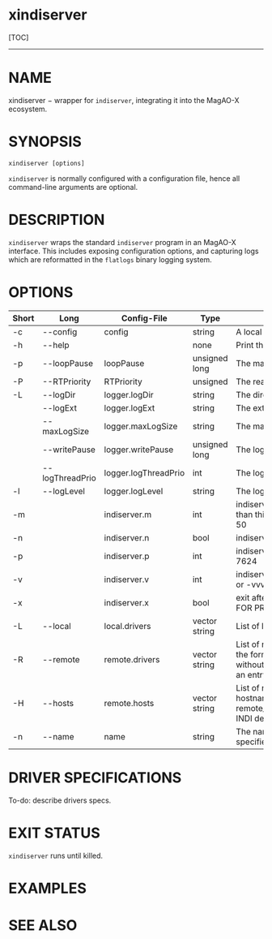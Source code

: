 xindiserver
==========

[TOC]

------------------------------------------------------------------------

# NAME 

xindiserver − wrapper for `indiserver`, integrating it into the MagAO-X ecosystem.

# SYNOPSIS 

```
xindiserver [options] 
```

`xindiserver` is normally configured with a configuration file, hence all command-line arguments are optional.

# DESCRIPTION 

`xindiserver` wraps the standard `indiserver` program in an MagAO-X interface.  This includes exposing configuration options, and capturing logs which are reformatted in the `flatlogs` binary logging system.

# OPTIONS

|Short | Long            |    Config-File        |     Type          | Description  |
| ---  | ---             | ---                   |   ---             | ---          |
|   -c | --config        |    config             |   string          | A local config file |
|   -h |--help           |                       |   none            | Print this message and exit | 
|   -p | --loopPause     |    loopPause          |   unsigned long   | The main loop pause time in ns |
|   -P |--RTPriority     |   RTPriority          |   unsigned        | The real-time priority (0-99) | 
|   -L |--logDir         |   logger.logDir       |   string          | The directory for log files  | 
|      |--logExt         |   logger.logExt       |   string          | The extension for log files  | 
|      |--maxLogSize     |   logger.maxLogSize   |   string          | The maximum size of log files | 
|      |--writePause     |   logger.writePause   |   unsigned long   | The log thread pause time in ns |                                                                                                
|      | --logThreadPrio | logger.logThreadPrio  |     int           | The log thread priority   |
|   -l | --logLevel      | logger.logLevel       |     string        | The log level   | 
|   -m |                 | indiserver.m          |     int           | indiserver kills client if it gets more  than this many MB behind, default 50 |
|  -n  |                 | indiserver.n          |     bool          | indiserver: ignore /tmp/noindi 
|  -p  |                 | indiserver.p          |     int           | indiserver: alternate IP port, default 7624                   
|  -v  |                 | indiserver.v          |     int           | indiserver: log verbosity, -v, -vv or -vvv                        
|  -x  |                 | indiserver.x          |     bool          | exit after last client disconnects -- FOR PROFILING ONLY          
|  -L  | --local         | local.drivers         |    vector string  | List of local drivers to start.                                                                                                
|  -R  | --remote        | remote.drivers        |    vector string  | List of remote drivers to start, in the form of name@hostname without the port.  Hostname needs an entry in remote.hosts                            
|  -H  | --hosts         | remote.hosts          |    vector string  | List of remote hosts, in the form of hostname[:remote_port]:local_port.  remote_port is optional if it is the INDI default.
|  -n  | --name          | name                  |    string         | The name of the application, specifies config.
    
# DRIVER SPECIFICATIONS

To-do: describe drivers specs.

# EXIT STATUS

`xindiserver` runs until killed.


# EXAMPLES


# SEE ALSO 

